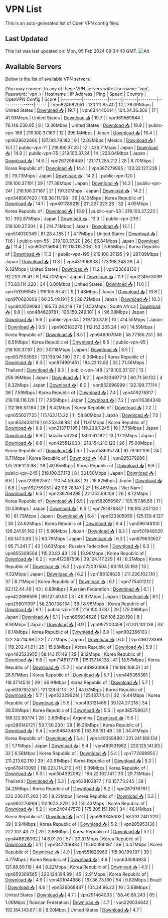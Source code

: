 # VPN List

This is an auto-generated list of Open VPN config files.

## Last Updated

This list was last updated on: Mon, 05 Feb 2024 08:34:43 GMT.
![Alt](https://repobeats.axiom.co/api/embed/186b98318ef1479477931607c1ad7d823f12451f.svg "Repobeats analytics image")

## Available Servers

Below is the list of available VPN servers:

(You may connect to any of these VPN servers with: Username: 'vpn', Password: 'vpn'.)
| Hostname | IP Address | Ping | Speed | Country | OpenVPN Config | Score |
|----------|------------|------|-------|---------|----------------| ----- |
| vpn824982051 | 130.111.85.40 | 12 | 38.09Mbps | United States | [Download 📥](./configs/server_0_US.ovpn) | 19.7 |
| vpn634440614 | 104.34.36.206 | 17 | 41.93Mbps | United States | [Download 📥](./configs/server_1_US.ovpn) | 19.7 |
| vpn169569844 | 76.146.230.95 | 8 | 13.36Mbps | United States | [Download 📥](./configs/server_2_US.ovpn) | 18.9 |
| public-vpn-186 | 219.100.37.163 | 12 | 295.14Mbps | Japan | [Download 📥](./configs/server_3_JP.ovpn) | 16.4 |
| vpn628622660 | 187.188.79.182 | 9 | 12.03Mbps | Mexico | [Download 📥](./configs/server_4_MX.ovpn) | 15.1 |
| public-vpn-71 | 219.100.37.25 | 12 | 426.71Mbps | Japan | [Download 📥](./configs/server_5_JP.ovpn) | 14.9 |
| public-vpn-75 | 219.100.37.24 | 14 | 220.04Mbps | Japan | [Download 📥](./configs/server_6_JP.ovpn) | 14.6 |
| vpn267208449 | 121.171.255.212 | 28 | 8.70Mbps | Korea Republic of | [Download 📥](./configs/server_7_KR.ovpn) | 14.4 |
| vpn387279965 | 133.32.127.236 | 6 | 79.73Mbps | Japan | [Download 📥](./configs/server_8_JP.ovpn) | 14.2 |
| public-vpn-120 | 219.100.37.101 | 29 | 177.38Mbps | Japan | [Download 📥](./configs/server_9_JP.ovpn) | 14.2 |
| public-vpn-241 | 219.100.37.187 | 21 | 191.30Mbps | Japan | [Download 📥](./configs/server_10_JP.ovpn) | 14.2 |
| vpn348567420 | 118.36.111.168 | 36 | 8.10Mbps | Korea Republic of | [Download 📥](./configs/server_11_KR.ovpn) | 14.1 |
| vpn401789215 | 211.227.223.26 | 32 | 4.05Mbps | Korea Republic of | [Download 📥](./configs/server_12_KR.ovpn) | 13.9 |
| public-vpn-53 | 219.100.37.225 | 10 | 392.87Mbps | Japan | [Download 📥](./configs/server_13_JP.ovpn) | 13.3 |
| public-vpn-239 | 219.100.37.204 | 9 | 214.75Mbps | Japan | [Download 📥](./configs/server_14_JP.ovpn) | 12.1 |
| vpn514030349 | 81.28.4.185 | 1 | 4.17Mbps | United States | [Download 📥](./configs/server_15_US.ovpn) | 11.6 |
| public-vpn-55 | 219.100.37.20 | 26 | 66.84Mbps | Japan | [Download 📥](./configs/server_16_JP.ovpn) | 11.4 |
| vpn605115694 | 111.118.115.206 | 50 | 5.65Mbps | Korea Republic of | [Download 📥](./configs/server_17_KR.ovpn) | 11.3 |
| public-vpn-195 | 219.100.37.195 | 9 | 287.09Mbps | Japan | [Download 📥](./configs/server_18_JP.ovpn) | 11.3 |
| vpn431396938 | 173.198.248.39 | 4 | 9.32Mbps | United States | [Download 📥](./configs/server_19_US.ovpn) | 11.2 |
| vpn123068139 | 92.203.76.41 | 8 | 94.70Mbps | Japan | [Download 📥](./configs/server_20_JP.ovpn) | 11.1 |
| vpn224553036 | 73.83.114.228 | 34 | 0.00Mbps | United States | [Download 📥](./configs/server_21_US.ovpn) | 11.0 |
| vpn751396945 | 119.105.87.42 | 9 | 1.43Mbps | Japan | [Download 📥](./configs/server_22_JP.ovpn) | 10.8 |
| vpn970620809 | 60.35.49.191 | 5 | 28.72Mbps | Japan | [Download 📥](./configs/server_23_JP.ovpn) | 10.3 |
| vpn903529093 | 165.73.28.219 | 78 | 0.52Mbps | South Africa | [Download 📥](./configs/server_24_ZA.ovpn) | 9.8 |
| vpn484628781 | 106.150.249.101 | 4 | 96.08Mbps | Japan | [Download 📥](./configs/server_25_JP.ovpn) | 9.6 |
| public-vpn-44 | 219.100.37.8 | 10 | 414.55Mbps | Japan | [Download 📥](./configs/server_26_JP.ovpn) | 9.5 |
| vpn902183276 | 112.152.205.24 | 40 | 14.59Mbps | Korea Republic of | [Download 📥](./configs/server_27_KR.ovpn) | 8.5 |
| vpn646007048 | 58.77.185.251 | 38 | 6.51Mbps | Korea Republic of | [Download 📥](./configs/server_28_KR.ovpn) | 8.5 |
| public-vpn-95 | 219.100.37.97 | 20 | 307.18Mbps | Japan | [Download 📥](./configs/server_29_JP.ovpn) | 8.5 |
| vpn937553563 | 121.139.94.180 | 37 | 8.36Mbps | Korea Republic of | [Download 📥](./configs/server_30_KR.ovpn) | 8.3 |
| vpn874901451 | 184.22.12.82 | 32 | 71.36Mbps | Thailand | [Download 📥](./configs/server_31_TH.ovpn) | 8.3 |
| public-vpn-148 | 219.100.37.107 | 13 | 256.36Mbps | Japan | [Download 📥](./configs/server_32_JP.ovpn) | 8.2 |
| vpn333497713 | 60.71.59.132 | 4 | 8.32Mbps | Japan | [Download 📥](./configs/server_33_JP.ovpn) | 8.0 |
| vpn852696999 | 122.199.77.114 | 36 | 7.59Mbps | Korea Republic of | [Download 📥](./configs/server_34_KR.ovpn) | 7.4 |
| vpn409276817 | 219.118.118.126 | 17 | 7.95Mbps | Japan | [Download 📥](./configs/server_35_JP.ovpn) | 7.2 |
| vpn116384348 | 112.166.57.164 | 28 | 6.42Mbps | Korea Republic of | [Download 📥](./configs/server_36_KR.ovpn) | 7.2 |
| vpn655027725 | 115.163.115.22 | 1 | 58.80Mbps | Japan | [Download 📥](./configs/server_37_JP.ovpn) | 7.0 |
| vpn853433216 | 61.253.39.93 | 44 | 11.61Mbps | Korea Republic of | [Download 📥](./configs/server_38_KR.ovpn) | 6.9 |
| vpn213717195 | 119.238.7.245 | 16 | 7.75Mbps | Japan | [Download 📥](./configs/server_39_JP.ovpn) | 6.8 |
| kozakura1234 | 180.1.61.182 | 13 | 17.11Mbps | Japan | [Download 📥](./configs/server_40_JP.ovpn) | 6.8 |
| vpn425512003 | 218.154.210.122 | 26 | 75.90Mbps | Korea Republic of | [Download 📥](./configs/server_41_KR.ovpn) | 6.7 |
| vpn158635774 | 61.78.161.106 | 24 | 8.71Mbps | Korea Republic of | [Download 📥](./configs/server_42_KR.ovpn) | 6.6 |
| vpn925379206 | 175.206.123.98 | 26 | 40.85Mbps | Korea Republic of | [Download 📥](./configs/server_43_KR.ovpn) | 6.6 |
| public-vpn-245 | 219.100.37.173 | 8 | 301.50Mbps | Japan | [Download 📥](./configs/server_44_JP.ovpn) | 6.6 |
| vpn723992552 | 110.54.59.48 | 21 | 18.82Mbps | Japan | [Download 📥](./configs/server_45_JP.ovpn) | 6.6 |
| vpn162759051 | 42.118.78.147 | 27 | 15.46Mbps | Viet Nam | [Download 📥](./configs/server_46_VN.ovpn) | 6.5 |
| vpn236764298 | 221.152.69.109 | 26 | 8.72Mbps | Korea Republic of | [Download 📥](./configs/server_47_KR.ovpn) | 6.5 |
| vpn582056987 | 106.157.86.66 | 11 | 20.53Mbps | Japan | [Download 📥](./configs/server_48_JP.ovpn) | 6.5 |
| vpn781876847 | 118.105.247.120 | 10 | 81.73Mbps | Japan | [Download 📥](./configs/server_49_JP.ovpn) | 6.4 |
| vpn523305059 | 125.139.4.127 | 30 | 24.62Mbps | Korea Republic of | [Download 📥](./configs/server_50_KR.ovpn) | 6.4 |
| vpn596148100 | 126.241.91.162 | 17 | 5.80Mbps | Japan | [Download 📥](./configs/server_51_JP.ovpn) | 6.3 |
| vpn501948020 | 60.147.3.93 | 5 | 60.79Mbps | Japan | [Download 📥](./configs/server_52_JP.ovpn) | 6.3 |
| vpn879633627 | 95.71.241.7 | 43 | 0.63Mbps | Russian Federation | [Download 📥](./configs/server_53_RU.ovpn) | 6.3 |
| vpn655308504 | 115.23.83.43 | 29 | 13.96Mbps | Korea Republic of | [Download 📥](./configs/server_54_KR.ovpn) | 6.2 |
| vpn412387536 | 39.124.117.229 | 41 | 8.21Mbps | Korea Republic of | [Download 📥](./configs/server_55_KR.ovpn) | 6.2 |
| vpn172037504 | 60.151.55.193 | 13 | 4.52Mbps | Japan | [Download 📥](./configs/server_56_JP.ovpn) | 6.2 |
| vpn188108625 | 211.226.102.110 | 37 | 8.71Mbps | Korea Republic of | [Download 📥](./configs/server_57_KR.ovpn) | 6.1 |
| vpn775401212 | 82.112.44.49 | 43 | 0.88Mbps | Russian Federation | [Download 📥](./configs/server_58_RU.ovpn) | 6.1 |
| vpn422669599 | 60.127.40.50 | 3 | 49.67Mbps | Japan | [Download 📥](./configs/server_59_JP.ovpn) | 6.1 |
| vpn298011997 | 58.230.106.154 | 36 | 8.98Mbps | Korea Republic of | [Download 📥](./configs/server_60_KR.ovpn) | 6.1 |
| public-vpn-118 | 219.100.37.87 | 29 | 175.09Mbps | Japan | [Download 📥](./configs/server_61_JP.ovpn) | 6.1 |
| vpn696934526 | 126.106.220.190 | 8 | 8.90Mbps | Japan | [Download 📥](./configs/server_62_JP.ovpn) | 6.0 |
| vpn997200459 | 61.101.101.138 | 33 | 8.14Mbps | Korea Republic of | [Download 📥](./configs/server_63_KR.ovpn) | 6.0 |
| vpn902366193 | 122.24.214.99 | 22 | 7.77Mbps | Japan | [Download 📥](./configs/server_64_JP.ovpn) | 6.0 |
| vpn136728389 | 119.202.41.61 | 25 | 15.98Mbps | Korea Republic of | [Download 📥](./configs/server_65_KR.ovpn) | 5.9 |
| vpn482523955 | 58.143.17.149 | 29 | 8.12Mbps | Korea Republic of | [Download 📥](./configs/server_66_KR.ovpn) | 5.8 |
| vpn714817778 | 115.137.14.138 | 41 | 18.57Mbps | Korea Republic of | [Download 📥](./configs/server_67_KR.ovpn) | 5.7 |
| vpn449930668 | 119.196.108.51 | 31 | 26.57Mbps | Korea Republic of | [Download 📥](./configs/server_68_KR.ovpn) | 5.7 |
| vpn445365361 | 118.37.145.12 | 29 | 36.91Mbps | Korea Republic of | [Download 📥](./configs/server_69_KR.ovpn) | 5.7 |
| vpn639795250 | 121.129.0.113 | 31 | 44.07Mbps | Korea Republic of | [Download 📥](./configs/server_70_KR.ovpn) | 5.7 |
| vpn533299214 | 125.137.74.41 | 32 | 9.44Mbps | Korea Republic of | [Download 📥](./configs/server_71_KR.ovpn) | 5.5 |
| vpn493121469 | 39.124.27.218 | 34 | 38.50Mbps | Korea Republic of | [Download 📥](./configs/server_72_KR.ovpn) | 5.5 |
| vpn385759031 | 186.122.89.174 | 26 | 2.86Mbps | Argentina | [Download 📥](./configs/server_73_AR.ovpn) | 5.5 |
| vpn286140121 | 59.7.50.200 | 28 | 16.26Mbps | Korea Republic of | [Download 📥](./configs/server_74_KR.ovpn) | 5.4 |
| vpn948434619 | 183.96.191.49 | 36 | 34.41Mbps | Korea Republic of | [Download 📥](./configs/server_75_KR.ovpn) | 5.4 |
| vpn449359480 | 221.241.166.134 | 3 | 1.71Mbps | Japan | [Download 📥](./configs/server_76_JP.ovpn) | 5.4 |
| vpn480531962 | 220.125.141.63 | 32 | 6.56Mbps | Korea Republic of | [Download 📥](./configs/server_77_KR.ovpn) | 5.4 |
| vpn772999955 | 211.213.62.110 | 39 | 43.91Mbps | Korea Republic of | [Download 📥](./configs/server_78_KR.ovpn) | 5.3 |
| vpn678410093 | 118.223.114.210 | 41 | 9.39Mbps | Korea Republic of | [Download 📥](./configs/server_79_KR.ovpn) | 5.3 |
| vpn504392082 | 184.22.102.141 | 30 | 29.73Mbps | Thailand | [Download 📥](./configs/server_80_TH.ovpn) | 5.3 |
| vpn638102877 | 112.157.73.245 | 38 | 24.25Mbps | Korea Republic of | [Download 📥](./configs/server_81_KR.ovpn) | 5.2 |
| vpn287976761 | 222.236.117.203 | 35 | 9.22Mbps | Korea Republic of | [Download 📥](./configs/server_82_KR.ovpn) | 5.2 |
| vpn692276969 | 112.167.2.229 | 33 | 31.43Mbps | Korea Republic of | [Download 📥](./configs/server_83_KR.ovpn) | 5.2 |
| vpn240447570 | 175.205.151.199 | 34 | 46.14Mbps | Korea Republic of | [Download 📥](./configs/server_84_KR.ovpn) | 5.2 |
| vpn983345003 | 58.231.240.220 | 39 | 9.94Mbps | Korea Republic of | [Download 📥](./configs/server_85_KR.ovpn) | 5.2 |
| vpn285953136 | 222.102.43.72 | 29 | 2.68Mbps | Korea Republic of | [Download 📥](./configs/server_86_KR.ovpn) | 5.1 |
| vpn446826062 | 14.6.91.70 | 57 | 30.37Mbps | Korea Republic of | [Download 📥](./configs/server_87_KR.ovpn) | 5.1 |
| vpn347209834 | 115.90.199.197 | 39 | 4.47Mbps | Korea Republic of | [Download 📥](./configs/server_88_KR.ovpn) | 4.9 |
| vpn551626982 | 115.90.199.197 | 39 | 4.77Mbps | Korea Republic of | [Download 📥](./configs/server_89_KR.ovpn) | 4.9 |
| vpn633084935 | 121.88.89.118 | 44 | 8.22Mbps | Korea Republic of | [Download 📥](./configs/server_90_KR.ovpn) | 4.9 |
| vpn659309565 | 220.124.194.99 | 45 | 2.91Mbps | Korea Republic of | [Download 📥](./configs/server_91_KR.ovpn) | 4.9 |
| vpn401044966 | 187.36.73.160 | 54 | 9.82Mbps | Brazil | [Download 📥](./configs/server_92_BR.ovpn) | 4.8 |
| vpn529068447 | 104.34.96.23 | 16 | 3.68Mbps | United States | [Download 📥](./configs/server_93_US.ovpn) | 4.7 |
| vpn291464033 | 158.46.68.243 | 65 | 1.06Mbps | Russian Federation | [Download 📥](./configs/server_94_RU.ovpn) | 4.7 |
| vpn229034642 | 192.184.143.67 | 8 | 8.20Mbps | United States | [Download 📥](./configs/server_95_US.ovpn) | 4.7 |
